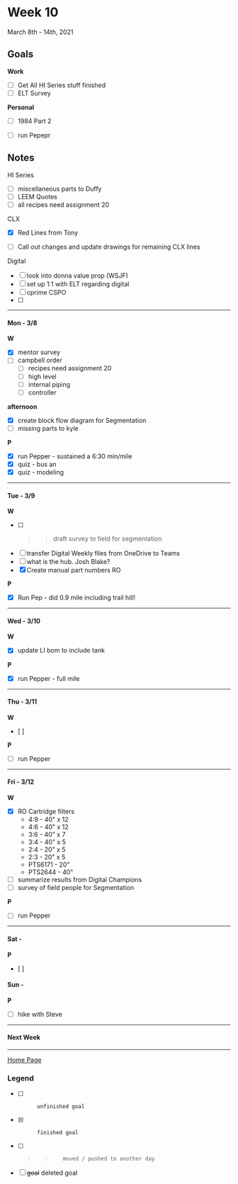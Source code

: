 # Week 10
March 8th - 14th, 2021

## Goals

**Work**

- [ ] Get All HI Series stuff finished
- [ ] ELT Survey

**Personal**

- [ ] 1984 Part 2
- [ ] run Pepepr 


## Notes
HI Series
- [ ] miscellaneous parts to Duffy
- [ ] LEEM Quotes
- [ ] all recipes need assignment 20

CLX
- [x] Red Lines from Tony
- [ ] Call out changes and update drawings for remaining CLX lines


Digital
- [ ] look into donna value prop (WSJF)
- [ ] set up 1:1 with ELT regarding digital
- [ ] cprime CSPO
- [ ] 


----------

#### Mon - 3/8 ####

**W**

- [x] mentor survey
- [ ] campbell order
	- [ ] recipes need assignment 20
	- [ ] high level
	- [ ] internal piping
	- [ ] controller

**afternoon**
- [x] create block flow diagram for Segmentation
- [ ] missing parts to kyle

**P**
- [x] run Pepper - sustained a 6:30 min/mile
- [x] quiz - bus an
- [x] quiz - modeling

----------

#### Tue - 3/9 ####

**W**
- [ ] >> draft survey to field for segmentation
- [ ]  transfer Digital Weekly files from OneDrive to Teams
- [ ] what is the hub.  Josh Blake?
- [x] Create manual part numbers RO

**P**
- [x] Run Pep - did 0.9 mile including trail hill!

----------

#### Wed - 3/10 ####

**W**

- [x] update LI bom to include tank


**P**
- [x] run Pepper - full mile

----------

#### Thu - 3/11 ####

**W**
- [ ] 

**P**
- [ ] run Pepper

----------

#### Fri - 3/12 ####

**W**
- [x] RO Cartridge filters
	- 4:9 - 40" x 12
	- 4:6 - 40" x 12
	- 3:6 - 40" x 7
	- 3:4 - 40" x 5
	- 2:4 - 20" x 5
	- 2:3 - 20" x 5
	- PTS6171 - 20"
	- PTS2644 - 40"
- [ ] summarize results from Digital Champions
- [ ] survey of field people for Segmentation

**P**
- [ ] run Pepper


----------

#### Sat -  ####

**P**
- [ ] 

#### Sun -  ####

**P**
- [ ] hike with Steve

----------

#### Next Week

----------

[Home Page](https://ch3ck3rs.github.io/Goals)

### Legend

- [ ] 			unfinished goal
- [x] 			finished goal
- [ ] >> 		moved / pushed to another day
- [ ] ~~goal~~	deleted goal